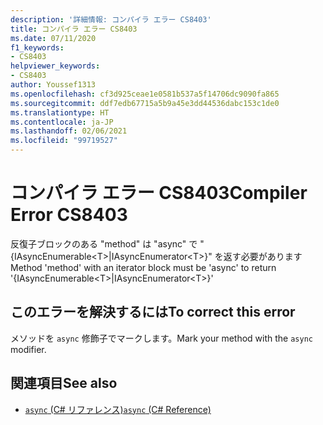 ```yaml
---
description: '詳細情報: コンパイラ エラー CS8403'
title: コンパイラ エラー CS8403
ms.date: 07/11/2020
f1_keywords:
- CS8403
helpviewer_keywords:
- CS8403
author: Youssef1313
ms.openlocfilehash: cf3d925ceae1e0581b537a5f14706dc9090fa865
ms.sourcegitcommit: ddf7edb67715a5b9a45e3dd44536dabc153c1de0
ms.translationtype: HT
ms.contentlocale: ja-JP
ms.lasthandoff: 02/06/2021
ms.locfileid: "99719527"
---
```

# <a name="compiler-error-cs8403"></a><span data-ttu-id="f8266-103">コンパイラ エラー CS8403</span><span class="sxs-lookup"><span data-stu-id="f8266-103">Compiler Error CS8403</span></span>

<span data-ttu-id="f8266-104">反復子ブロックのある "method" は "async" で "{IAsyncEnumerable\<T>|IAsyncEnumerator\<T>}" を返す必要があります</span><span class="sxs-lookup"><span data-stu-id="f8266-104">Method 'method' with an iterator block must be 'async' to return '{IAsyncEnumerable\<T>|IAsyncEnumerator\<T>}'</span></span>

## <a name="to-correct-this-error"></a><span data-ttu-id="f8266-105">このエラーを解決するには</span><span class="sxs-lookup"><span data-stu-id="f8266-105">To correct this error</span></span>

<span data-ttu-id="f8266-106">メソッドを `async` 修飾子でマークします。</span><span class="sxs-lookup"><span data-stu-id="f8266-106">Mark your method with the `async` modifier.</span></span>

## <a name="see-also"></a><span data-ttu-id="f8266-107">関連項目</span><span class="sxs-lookup"><span data-stu-id="f8266-107">See also</span></span>

- [<span data-ttu-id="f8266-108">`async` (C# リファレンス)</span><span class="sxs-lookup"><span data-stu-id="f8266-108">`async` (C# Reference)</span></span>](../keywords/async.md)
